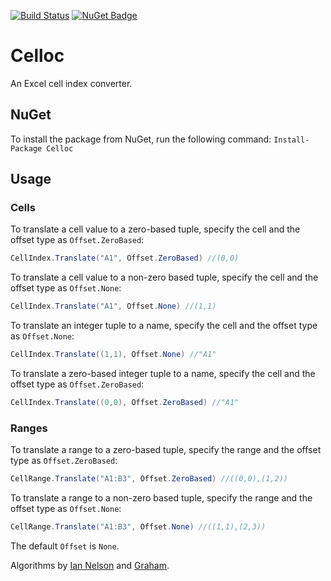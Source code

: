 [![Build Status](https://travis-ci.org/sduplooy/Celloc.svg?branch=master)](https://travis-ci.org/sduplooy/Celloc)
[![NuGet Badge](https://buildstats.info/nuget/Celloc)](https://www.nuget.org/packages/Celloc/)

# Celloc
An Excel cell index converter.

## NuGet
To install the package from NuGet, run the following command:
`Install-Package Celloc`

## Usage

### Cells
To translate a cell value to a zero-based tuple, specify the cell and the offset type as `Offset.ZeroBased`:

```C#
CellIndex.Translate("A1", Offset.ZeroBased) //(0,0)
```

To translate a cell value to a non-zero based tuple, specify the cell and the offset type as `Offset.None`: 

```C#
CellIndex.Translate("A1", Offset.None) //(1,1)
```

To translate an integer tuple to a name, specify the cell and the offset type as `Offset.None`: 

```C#
CellIndex.Translate((1,1), Offset.None) //"A1"
```

To translate a zero-based integer tuple to a name, specify the cell and the offset type as `Offset.ZeroBased`: 

```C#
CellIndex.Translate((0,0), Offset.ZeroBased) //"A1"
```

### Ranges
To translate a range to a zero-based tuple, specify the range and the offset type as `Offset.ZeroBased`:

```C#
CellRange.Translate("A1:B3", Offset.ZeroBased) //((0,0),(1,2))
```

To translate a range to a non-zero based tuple, specify the range and the offset type as `Offset.None`: 

```C#
CellRange.Translate("A1:B3", Offset.None) //((1,1),(2,3))
```

The default `Offset` is `None`.

Algorithms by [Ian Nelson](https://stackoverflow.com/a/667902/31770) and [Graham](https://stackoverflow.com/a/182924/31770).

